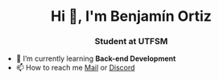 <h1 align="center">Hi 👋, I'm Benjamín Ortiz</h1>
<h3 align="center">Student at UTFSM</h3>

- 🔭 I’m currently learning **Back-end Development**
- 📫 How to reach me [Mail](mailto:benjamin.ortizcl@gmail.com) or [Discord](https://discord.com/users/852621641937846343)
